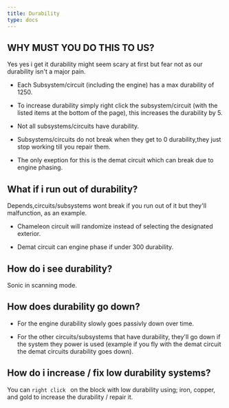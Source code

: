 ```yaml
---
title: Durability
type: docs
---
```


## WHY MUST YOU DO THIS TO US?
Yes yes i get it durability might seem scary at first but fear not as our durability isn't a major pain.

* Each Subsystem/circuit (including the engine) has a max durability of 1250.

* To increase durability simply right click the subsystem/circuit (with the listed items at the bottom of the page), this increases the durability by 5.

* Not all subsystems/circuits have durability.

* Subsystems/circuits do not break when they get to 0 durability,they just stop working till you repair them.

* The only exeption for this is the demat circuit which can break due to engine phasing.

## What if i run out of durability?

Depends,circuits/subsystems wont break if you run out of it but they'll malfunction, as an example.

* Chameleon circuit will randomize instead of selecting the designated exterior.

* Demat circuit can engine phase if under 300 durability.

## How do i see durability?
  Sonic in scanning mode.

## How does durability go down?

* For the engine durability slowly goes passivly down over time.

* For the other circuits/subsystems that have durability, they'll go down if the system they power is used (example if you fly with the demat circuit the demat circuits durability goes down).

## How do i increase / fix low durability systems?

 You can `right click ` on the block with low durability using; iron, copper, and gold to increase the durability / repair it.